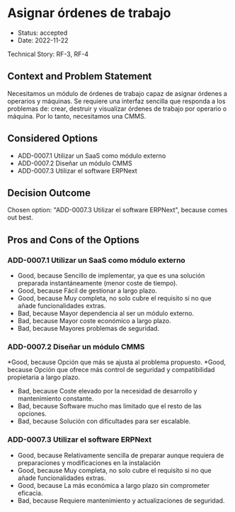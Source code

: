# Asignar órdenes de trabajo

* Status: accepted
* Date: 2022-11-22

Technical Story: RF-3, RF-4

## Context and Problem Statement

Necesitamos un módulo de órdenes de trabajo capaz de asignar órdenes a operarios y máquinas. 
Se requiere una interfaz sencilla que responda a los problemas de: crear, destruir y visualizar órdenes de trabajo por operario o máquina.
Por lo tanto, necesitamos una CMMS.

## Considered Options

* ADD-0007.1 Utilizar un SaaS como módulo externo
* ADD-0007.2 Diseñar un módulo CMMS
* ADD-0007.3 Utilizar el software ERPNext

## Decision Outcome

Chosen option: "ADD-0007.3 Utilizar el software ERPNext", because comes out best.

## Pros and Cons of the Options

### ADD-0007.1 Utilizar un SaaS como módulo externo

* Good, because Sencillo de implementar, ya que es una solución preparada instantáneamente (menor coste de tiempo).
* Good, because Fácil de gestionar a largo plazo.
* Good, because Muy completa, no solo cubre el requisito si no que añade funcionalidades extras.
* Bad, because Mayor dependencia al ser un módulo externo.
* Bad, because Mayor coste económico a largo plazo.
* Bad, because Mayores problemas de seguridad.

### ADD-0007.2 Diseñar un módulo CMMS

*Good, because Opción que más se ajusta al problema propuesto.
*Good, because Opción que ofrece más control de seguridad y compatibilidad propietaria a largo plazo.
* Bad, because Coste elevado por la necesidad de desarrollo y mantenimiento constante.
* Bad, because Software mucho mas limitado que el resto de las opciones.
* Bad, because Solución con dificultades para ser escalable.

### ADD-0007.3 Utilizar el software ERPNext

* Good, because Relativamente sencilla de preparar aunque requiera de preparaciones y modificaciones en la instalación
* Good, because Muy completa, no solo cubre el requisito si no que añade funcionalidades extras.
* Good, because La más económica a largo plazo sin comprometer eficacia.
* Bad, because Requiere mantenimiento y actualizaciones de seguridad.